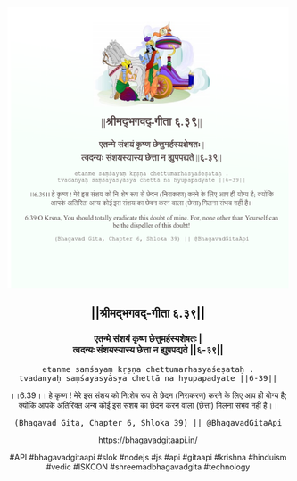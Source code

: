 <img src="../../asset/BG_6_39.png"/>
<center><h2>||श्रीमद्‍भगवद्‍-गीता ६.३९||</h2>
<h3>एतन्मे संशयं कृष्ण छेत्तुमर्हस्यशेषतः |<br/>त्वदन्यः संशयस्यास्य छेत्ता न ह्युपपद्यते ||६-३९||</h3>
<pre>etanme saṃśayaṃ kṛṣṇa chettumarhasyaśeṣataḥ .<br/>tvadanyaḥ saṃśayasyāsya chettā na hyupapadyate ||6-39||</pre>
<p>।।6.39।। हे कृष्ण ! मेरे इस संशय को नि:शेष रूप से छेदन (निराकरण) करने के लिए आप ही योग्य है; क्योंकि आपके अतिरिक्त अन्य कोई इस संशय का छेदन करन वाला (छेत्ता) मिलना संभव नहीं है।।</p>
<pre>(Bhagavad Gita, Chapter 6, Shloka 39) || @BhagavadGitaApi</pre><p>https://bhagavadgitaapi.in/</p><p>#API #bhagavadgitaapi #slok #nodejs #js #api #gitaapi #krishna #hinduism #vedic #ISKCON #shreemadbhagavadgita #technology</p></center>